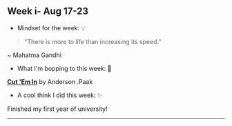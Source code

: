 ## Week i- Aug 17-23

- Mindset for the week: 💡

>"There is more to life than increasing its speed." 

~ Mahatma Gandhi

- What I'm bopping to this week: 🎵

 [**Cut 'Em In**](https://open.spotify.com/track/1Y1pwv97zAFL5LM2ncjSi4?si=p3FCeDGqQcGug8B6CW-Pjw) by Anderson .Paak 
  
  
 - A cool think I did this week: ✨
  
  Finished my first year of university!
  
  *******************************************************************************************************************************************************************************
